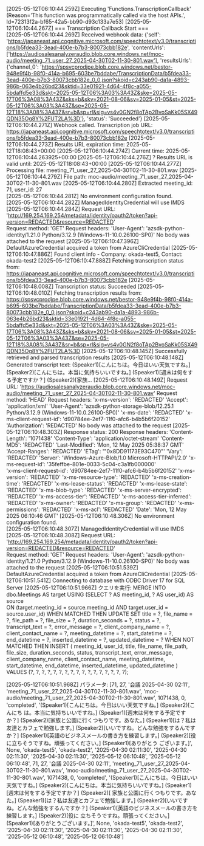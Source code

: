 [2025-05-12T06:10:44.259Z] Executing 'Functions.TranscriptionCallback' (Reason='This function was programmatically called via the host APIs.', Id=72313f2a-bf65-42a5-bb90-d93c133a7e53)
[2025-05-12T06:10:44.267Z] === Transcription Callback Start ===      
[2025-05-12T06:10:44.269Z] Received webhook data: {'self': 'https://japaneast.api.cognitive.microsoft.com/speechtotext/v3.0/transcriptions/b5fdea33-3ead-400e-b7b3-80073cbb182e', 'contentUrls': ['https://audiosalesanalyzeraudio.blob.core.windows.net/moc-audio/meeting_71_user_27_2025-04-30T02-11-30-801.wav'], 'resultsUrls': {'channel_0': 'https://spsvcprodjpe.blob.core.windows.net/bestor-948e9f4b-98f0-414a-b695-603be7bddabe/TranscriptionData/b5fdea33-3ead-400e-b7b3-80073cbb182e_0_0.json?skoid=c243ab90-da1a-4893-986b-063e4b26bd23&sktid=33e01921-4d64-4f8c-a055-5bdaffd5e33d&skt=2025-05-12T06%3A03%3A43Z&ske=2025-05-17T06%3A08%3A43Z&sks=b&skv=2021-08-06&sv=2025-01-05&st=2025-05-12T06%3A03%3A43Z&se=2025-05-12T18%3A08%3A43Z&sr=b&sp=rl&sig=vs4v0GN2f8oTAp2BvoSaKk05SX49QDN35Og8Y%2FUT2LA%3D'}, 'status': 'Succeeded'}
[2025-05-12T06:10:44.271Z] Webhook called. Transcription job URL: https://japaneast.api.cognitive.microsoft.com/speechtotext/v3.0/transcriptions/b5fdea33-3ead-400e-b7b3-80073cbb182e
[2025-05-12T06:10:44.273Z] Results URL expiration time: 2025-05-12T18:08:43+00:00
[2025-05-12T06:10:44.274Z] Current time: 2025-05-12T06:10:44.263925+00:00
[2025-05-12T06:10:44.276Z] ? Results URL is valid until: 2025-05-12T18:08:43+00:00
[2025-05-12T06:10:44.277Z] Processing file: meeting_71_user_27_2025-04-30T02-11-30-801.wav
[2025-05-12T06:10:44.279Z] File path: moc-audio/meeting_71_user_27_2025-04-30T02-11-30-801.wav
[2025-05-12T06:10:44.280Z] Extracted meeting_id: 71, user_id: 27     
[2025-05-12T06:10:44.281Z] No environment configuration found.       
[2025-05-12T06:10:44.282Z] ManagedIdentityCredential will use IMDS   
[2025-05-12T06:10:44.284Z] Request URL: 'http://169.254.169.254/metadata/identity/oauth2/token?api-version=REDACTED&resource=REDACTED'    
Request method: 'GET'
Request headers:
    'User-Agent': 'azsdk-python-identity/1.21.0 Python/3.12.9 (Windows-11-10.0.26100-SP0)'
No body was attached to the request
[2025-05-12T06:10:47.396Z] DefaultAzureCredential acquired a token from AzureCliCredential
[2025-05-12T06:10:47.886Z] Found client info - Company: okada-test5, Contact: okada-test2
[2025-05-12T06:10:47.888Z] Fetching transcription status from: https://japaneast.api.cognitive.microsoft.com/speechtotext/v3.0/transcriptions/b5fdea33-3ead-400e-b7b3-80073cbb182e
[2025-05-12T06:10:48.008Z] Transcription status: Succeeded
[2025-05-12T06:10:48.010Z] Fetching transcription results from: https://spsvcprodjpe.blob.core.windows.net/bestor-948e9f4b-98f0-414a-b695-603be7bddabe/TranscriptionData/b5fdea33-3ead-400e-b7b3-80073cbb182e_0_0.json?skoid=c243ab90-da1a-4893-986b-063e4b26bd23&sktid=33e01921-4d64-4f8c-a055-5bdaffd5e33d&skt=2025-05-12T06%3A03%3A43Z&ske=2025-05-17T06%3A08%3A43Z&sks=b&skv=2021-08-06&sv=2025-01-05&st=2025-05-12T06%3A03%3A43Z&se=2025-05-12T18%3A08%3A43Z&sr=b&sp=rl&sig=vs4v0GN2f8oTAp2BvoSaKk05SX49QDN35Og8Y%2FUT2LA%3D
[2025-05-12T06:10:48.145Z] Successfully retrieved and parsed transcription results
[2025-05-12T06:10:48.148Z] Generated transcript text: (Speaker1)[こんにちは。今日はいい天気ですね。] (Speaker2)[こんにちは。本当に気持ちいいですね。] (Speaker1)[週末は何をする予定ですか？] (Speaker2)[家族...
[2025-05-12T06:10:48.149Z] Request URL: 'https://audiosalesanalyzeraudio.blob.core.windows.net/moc-audio/meeting_71_user_27_2025-04-30T02-11-30-801.wav'
Request method: 'HEAD'
Request headers:
    'x-ms-version': 'REDACTED'
    'Accept': 'application/xml'
    'User-Agent': 'azsdk-python-storage-blob/12.25.1 Python/3.12.9 (Windows-11-10.0.26100-SP0)'
    'x-ms-date': 'REDACTED'
    'x-ms-client-request-id': 'd90784ee-2ef7-11f0-afc6-b4b5b6f20152' 
    'Authorization': 'REDACTED'
No body was attached to the request
[2025-05-12T06:10:48.303Z] Response status: 200
Response headers:
    'Content-Length': '1071438'
    'Content-Type': 'application/octet-stream'
    'Content-MD5': 'REDACTED'
    'Last-Modified': 'Mon, 12 May 2025 05:38:37 GMT'
    'Accept-Ranges': 'REDACTED'
    'ETag': '"0x8DD91173E93C470"'
    'Vary': 'REDACTED'
    'Server': 'Windows-Azure-Blob/1.0 Microsoft-HTTPAPI/2.0'
    'x-ms-request-id': '35feffbe-801e-0033-5c04-c3a1fb000000'        
    'x-ms-client-request-id': 'd90784ee-2ef7-11f0-afc6-b4b5b6f20152' 
    'x-ms-version': 'REDACTED'
    'x-ms-resource-type': 'REDACTED'
    'x-ms-creation-time': 'REDACTED'
    'x-ms-lease-status': 'REDACTED'
    'x-ms-lease-state': 'REDACTED'
    'x-ms-blob-type': 'REDACTED'
    'x-ms-server-encrypted': 'REDACTED'
    'x-ms-access-tier': 'REDACTED'
    'x-ms-access-tier-inferred': 'REDACTED'
    'x-ms-owner': 'REDACTED'
    'x-ms-group': 'REDACTED'
    'x-ms-permissions': 'REDACTED'
    'x-ms-acl': 'REDACTED'
    'Date': 'Mon, 12 May 2025 06:10:46 GMT'
[2025-05-12T06:10:48.306Z] No environment configuration found.       
[2025-05-12T06:10:48.307Z] ManagedIdentityCredential will use IMDS   
[2025-05-12T06:10:48.308Z] Request URL: 'http://169.254.169.254/metadata/identity/oauth2/token?api-version=REDACTED&resource=REDACTED'    
Request method: 'GET'
Request headers:
    'User-Agent': 'azsdk-python-identity/1.21.0 Python/3.12.9 (Windows-11-10.0.26100-SP0)'
No body was attached to the request
[2025-05-12T06:10:51.539Z] DefaultAzureCredential acquired a token from AzureCliCredential
[2025-05-12T06:10:51.541Z] Connecting to database with ODBC Driver 17 for SQL Server
[2025-05-12T06:10:51.966Z] クエリを実行: 
        MERGE INTO dbo.Meetings AS target
        USING (SELECT ? AS meeting_id, ? AS user_id) AS source       
        ON (target.meeting_id = source.meeting_id AND target.user_id = source.user_id)
        WHEN MATCHED THEN UPDATE SET
            title = ?, file_name = ?, file_path = ?, file_size = ?, duration_seconds = ?,
            status = ?, transcript_text = ?, error_message = ?, client_company_name = ?,
            client_contact_name = ?, meeting_datetime = ?, start_datetime = ?, end_datetime = ?,
            inserted_datetime = ?, updated_datetime = ?
        WHEN NOT MATCHED THEN INSERT (
            meeting_id, user_id, title, file_name, file_path, file_size, duration_seconds,
            status, transcript_text, error_message, client_company_name, client_contact_name,
            meeting_datetime, start_datetime, end_datetime, inserted_datetime, updated_datetime
        ) VALUES (?, ?, ?, ?, ?, ?, ?, ?, ?, ?, ?, ?, ?, ?, ?, ?, ?);

[2025-05-12T06:10:51.968Z] パラメータ: [71, 27, '会議 2025-04-30 02:11', 'meeting_71_user_27_2025-04-30T02-11-30-801.wav', 'moc-audio/meeting_71_user_27_2025-04-30T02-11-30-801.wav', 1071438, 0, 'completed', '(Speaker1)[こんにちは。今日はいい天気ですね。] (Speaker2)[こんにち は。本当に気持ちいいですね。] (Speaker1)[週末は何をする予定ですか？] (Speaker2)[家族と公園に行くつもりです。あなた。] (Speaker1)[は？私は 友達とカフェで勉強します。] (Speaker2)[いいですね。どんな勉強をするんですか？] (Speaker1)[英語のビジネスメールの書き方を練習します。] (Speaker2)[役に立ちそうですね。頑張ってください。] (Speaker1)[ありがとう ございます。]', None, 'okada-test5', 'okada-test2', '2025-04-30 02:11:30', '2025-04-30 02:11:30', '2025-04-30 02:11:30', '2025-05-12 06:10:48', '2025-05-12 06:10:48', 71, 27, '会議 2025-04-30 02:11', 'meeting_71_user_27_2025-04-30T02-11-30-801.wav', 'moc-audio/meeting_71_user_27_2025-04-30T02-11-30-801.wav', 1071438, 0, 'completed', '(Speaker1)[こんにちは。今日はいい天気ですね。] (Speaker2)[こんにちは。本当に気持ちいいですね。] (Speaker1)[週末は何をする予定ですか？] (Speaker2)[ 家族と公園に行くつもりです。あなた。] (Speaker1)[は？私は友達とカフェで勉強します。] (Speaker2)[いいですね。どんな勉強をするんですか？] (Speaker1)[英語のビジネスメールの書き方を練習します。] (Speaker2)[役に 立ちそうですね。頑張ってください。] (Speaker1)[ありがとうございます。]', None, 'okada-test5', 'okada-test2', '2025-04-30 02:11:30', '2025-04-30 02:11:30', '2025-04-30 02:11:30', '2025-05-12 06:10:48', '2025-05-12 06:10:48']


